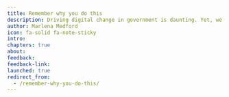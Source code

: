 ```yaml
---
title: Remember why you do this
description: Driving digital change in government is daunting. Yet, we push because we know our government needs fixing, now. This conviction carries us most days. But when it falters, we have to remember what drew us —and what’s at stake if we walk away.
author: Marlena Medford
icon: fa-solid fa-note-sticky
intro: 
chapters: true
about: 
feedback: 
feedback-link: 
launched: true
redirect_from:
  - /remember-why-you-do-this/
---
```

